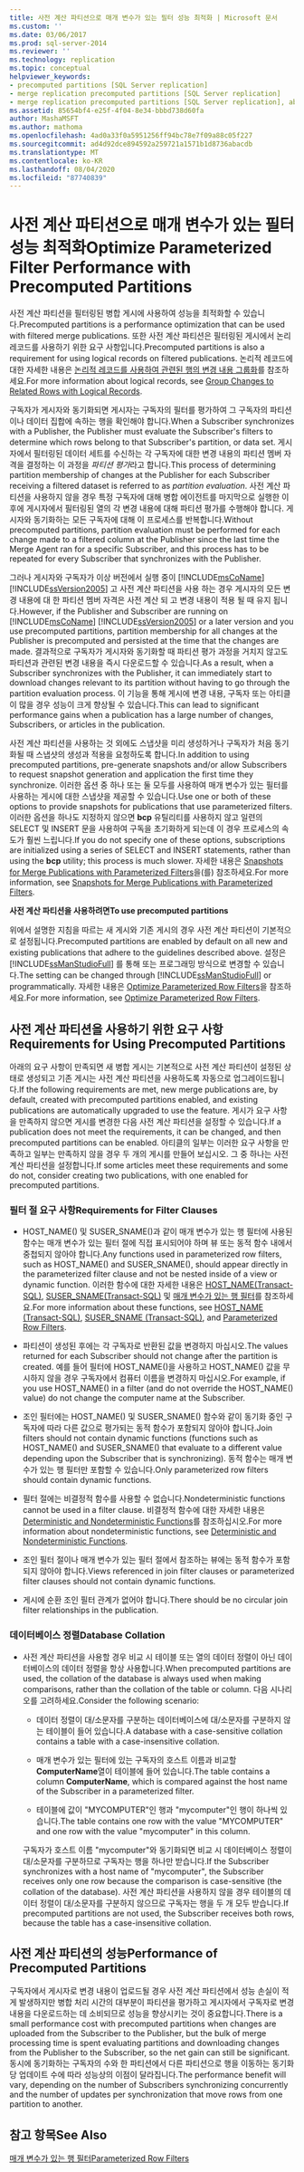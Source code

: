 ```yaml
---
title: 사전 계산 파티션으로 매개 변수가 있는 필터 성능 최적화 | Microsoft 문서
ms.custom: ''
ms.date: 03/06/2017
ms.prod: sql-server-2014
ms.reviewer: ''
ms.technology: replication
ms.topic: conceptual
helpviewer_keywords:
- precomputed partitions [SQL Server replication]
- merge replication precomputed partitions [SQL Server replication]
- merge replication precomputed partitions [SQL Server replication], about precomputed partitions
ms.assetid: 85654bf4-e25f-4f04-8e34-bbbd738d60fa
author: MashaMSFT
ms.author: mathoma
ms.openlocfilehash: 4ad0a33f0a5951256ff94bc78e7f09a88c05f227
ms.sourcegitcommit: ad4d92dce894592a259721a1571b1d8736abacdb
ms.translationtype: MT
ms.contentlocale: ko-KR
ms.lasthandoff: 08/04/2020
ms.locfileid: "87740839"
---
```

# <a name="optimize-parameterized-filter-performance-with-precomputed-partitions"></a><span data-ttu-id="8c589-102">사전 계산 파티션으로 매개 변수가 있는 필터 성능 최적화</span><span class="sxs-lookup"><span data-stu-id="8c589-102">Optimize Parameterized Filter Performance with Precomputed Partitions</span></span>
  <span data-ttu-id="8c589-103">사전 계산 파티션을 필터링된 병합 게시에 사용하여 성능을 최적화할 수 있습니다.</span><span class="sxs-lookup"><span data-stu-id="8c589-103">Precomputed partitions is a performance optimization that can be used with filtered merge publications.</span></span> <span data-ttu-id="8c589-104">또한 사전 계산 파티션은 필터링된 게시에서 논리 레코드를 사용하기 위한 요구 사항입니다.</span><span class="sxs-lookup"><span data-stu-id="8c589-104">Precomputed partitions is also a requirement for using logical records on filtered publications.</span></span> <span data-ttu-id="8c589-105">논리적 레코드에 대한 자세한 내용은 [논리적 레코드를 사용하여 관련된 행의 변경 내용 그룹화](group-changes-to-related-rows-with-logical-records.md)를 참조하세요.</span><span class="sxs-lookup"><span data-stu-id="8c589-105">For more information about logical records, see [Group Changes to Related Rows with Logical Records](group-changes-to-related-rows-with-logical-records.md).</span></span>  
  
 <span data-ttu-id="8c589-106">구독자가 게시자와 동기화되면 게시자는 구독자의 필터를 평가하여 그 구독자의 파티션이나 데이터 집합에 속하는 행을 확인해야 합니다.</span><span class="sxs-lookup"><span data-stu-id="8c589-106">When a Subscriber synchronizes with a Publisher, the Publisher must evaluate the Subscriber's filters to determine which rows belong to that Subscriber's partition, or data set.</span></span> <span data-ttu-id="8c589-107">게시자에서 필터링된 데이터 세트를 수신하는 각 구독자에 대한 변경 내용의 파티션 멤버 자격을 결정하는 이 과정을 *파티션 평가*라고 합니다.</span><span class="sxs-lookup"><span data-stu-id="8c589-107">This process of determining partition membership of changes at the Publisher for each Subscriber receiving a filtered dataset is referred to as *partition evaluation*.</span></span> <span data-ttu-id="8c589-108">사전 계산 파티션을 사용하지 않을 경우 특정 구독자에 대해 병합 에이전트를 마지막으로 실행한 이후에 게시자에서 필터링된 열의 각 변경 내용에 대해 파티션 평가를 수행해야 합니다. 게시자와 동기화하는 모든 구독자에 대해 이 프로세스를 반복합니다.</span><span class="sxs-lookup"><span data-stu-id="8c589-108">Without precomputed partitions, partition evaluation must be performed for each change made to a filtered column at the Publisher since the last time the Merge Agent ran for a specific Subscriber, and this process has to be repeated for every Subscriber that synchronizes with the Publisher.</span></span>  
  
 <span data-ttu-id="8c589-109">그러나 게시자와 구독자가 이상 버전에서 실행 중이 [!INCLUDE[msCoName](../../../includes/msconame-md.md)] [!INCLUDE[ssVersion2005](../../../includes/ssversion2005-md.md)] 고 사전 계산 파티션을 사용 하는 경우 게시자의 모든 변경 내용에 대 한 파티션 멤버 자격은 사전 계산 되 고 변경 내용이 적용 될 때 유지 됩니다.</span><span class="sxs-lookup"><span data-stu-id="8c589-109">However, if the Publisher and Subscriber are running on [!INCLUDE[msCoName](../../../includes/msconame-md.md)] [!INCLUDE[ssVersion2005](../../../includes/ssversion2005-md.md)] or a later version and you use precomputed partitions, partition membership for all changes at the Publisher is precomputed and persisted at the time that the changes are made.</span></span> <span data-ttu-id="8c589-110">결과적으로 구독자가 게시자와 동기화할 때 파티션 평가 과정을 거치지 않고도 파티션과 관련된 변경 내용을 즉시 다운로드할 수 있습니다.</span><span class="sxs-lookup"><span data-stu-id="8c589-110">As a result, when a Subscriber synchronizes with the Publisher, it can immediately start to download changes relevant to its partition without having to go through the partition evaluation process.</span></span> <span data-ttu-id="8c589-111">이 기능을 통해 게시에 변경 내용, 구독자 또는 아티클이 많을 경우 성능이 크게 향상될 수 있습니다.</span><span class="sxs-lookup"><span data-stu-id="8c589-111">This can lead to significant performance gains when a publication has a large number of changes, Subscribers, or articles in the publication.</span></span>  
  
 <span data-ttu-id="8c589-112">사전 계산 파티션을 사용하는 것 외에도 스냅샷을 미리 생성하거나 구독자가 처음 동기화될 때 스냅샷의 생성과 적용을 요청하도록 합니다.</span><span class="sxs-lookup"><span data-stu-id="8c589-112">In addition to using precomputed partitions, pre-generate snapshots and/or allow Subscribers to request snapshot generation and application the first time they synchronize.</span></span> <span data-ttu-id="8c589-113">이러한 옵션 중 하나 또는 둘 모두를 사용하여 매개 변수가 있는 필터를 사용하는 게시에 대한 스냅샷을 제공할 수 있습니다.</span><span class="sxs-lookup"><span data-stu-id="8c589-113">Use one or both of these options to provide snapshots for publications that use parameterized filters.</span></span> <span data-ttu-id="8c589-114">이러한 옵션을 하나도 지정하지 않으면 **bcp** 유틸리티를 사용하지 않고 일련의 SELECT 및 INSERT 문을 사용하여 구독을 초기화하게 되는데 이 경우 프로세스의 속도가 훨씬 느립니다.</span><span class="sxs-lookup"><span data-stu-id="8c589-114">If you do not specify one of these options, subscriptions are initialized using a series of SELECT and INSERT statements, rather than using the **bcp** utility; this process is much slower.</span></span> <span data-ttu-id="8c589-115">자세한 내용은 [Snapshots for Merge Publications with Parameterized Filters](../snapshots-for-merge-publications-with-parameterized-filters.md)을(를) 참조하세요.</span><span class="sxs-lookup"><span data-stu-id="8c589-115">For more information, see [Snapshots for Merge Publications with Parameterized Filters](../snapshots-for-merge-publications-with-parameterized-filters.md).</span></span>  
  
 <span data-ttu-id="8c589-116">**사전 계산 파티션을 사용하려면**</span><span class="sxs-lookup"><span data-stu-id="8c589-116">**To use precomputed partitions**</span></span>  
  
 <span data-ttu-id="8c589-117">위에서 설명한 지침을 따르는 새 게시와 기존 게시의 경우 사전 계산 파티션이 기본적으로 설정됩니다.</span><span class="sxs-lookup"><span data-stu-id="8c589-117">Precomputed partitions are enabled by default on all new and existing publications that adhere to the guidelines described above.</span></span> <span data-ttu-id="8c589-118">설정은 [!INCLUDE[ssManStudioFull](../../../includes/ssmanstudiofull-md.md)] 를 통해 또는 프로그래밍 방식으로 변경할 수 있습니다.</span><span class="sxs-lookup"><span data-stu-id="8c589-118">The setting can be changed through [!INCLUDE[ssManStudioFull](../../../includes/ssmanstudiofull-md.md)] or programmatically.</span></span> <span data-ttu-id="8c589-119">자세한 내용은 [Optimize Parameterized Row Filters](../publish/optimize-parameterized-row-filters.md)을 참조하세요.</span><span class="sxs-lookup"><span data-stu-id="8c589-119">For more information, see [Optimize Parameterized Row Filters](../publish/optimize-parameterized-row-filters.md).</span></span>  
  
## <a name="requirements-for-using-precomputed-partitions"></a><span data-ttu-id="8c589-120">사전 계산 파티션을 사용하기 위한 요구 사항</span><span class="sxs-lookup"><span data-stu-id="8c589-120">Requirements for Using Precomputed Partitions</span></span>  
 <span data-ttu-id="8c589-121">아래의 요구 사항이 만족되면 새 병합 게시는 기본적으로 사전 계산 파티션이 설정된 상태로 생성되고 기존 게시는 사전 계산 파티션을 사용하도록 자동으로 업그레이드됩니다.</span><span class="sxs-lookup"><span data-stu-id="8c589-121">If the following requirements are met, new merge publications are, by default, created with precomputed partitions enabled, and existing publications are automatically upgraded to use the feature.</span></span> <span data-ttu-id="8c589-122">게시가 요구 사항을 만족하지 않으면 게시를 변경한 다음 사전 계산 파티션을 설정할 수 있습니다.</span><span class="sxs-lookup"><span data-stu-id="8c589-122">If a publication does not meet the requirements, it can be changed, and then precomputed partitions can be enabled.</span></span> <span data-ttu-id="8c589-123">아티클의 일부는 이러한 요구 사항을 만족하고 일부는 만족하지 않을 경우 두 개의 게시를 만들어 보십시오. 그 중 하나는 사전 계산 파티션을 설정합니다.</span><span class="sxs-lookup"><span data-stu-id="8c589-123">If some articles meet these requirements and some do not, consider creating two publications, with one enabled for precomputed partitions.</span></span>  
  
### <a name="requirements-for-filter-clauses"></a><span data-ttu-id="8c589-124">필터 절 요구 사항</span><span class="sxs-lookup"><span data-stu-id="8c589-124">Requirements for Filter Clauses</span></span>  
  
-   <span data-ttu-id="8c589-125">HOST_NAME() 및 SUSER_SNAME()과 같이 매개 변수가 있는 행 필터에 사용된 함수는 매개 변수가 있는 필터 절에 직접 표시되어야 하며 뷰 또는 동적 함수 내에서 중첩되지 않아야 합니다.</span><span class="sxs-lookup"><span data-stu-id="8c589-125">Any functions used in parameterized row filters, such as HOST_NAME() and SUSER_SNAME(), should appear directly in the parameterized filter clause and not be nested inside of a view or dynamic function.</span></span> <span data-ttu-id="8c589-126">이러한 함수에 대한 자세한 내용은 [HOST_NAME&#40;Transact-SQL&#41;](/sql/t-sql/functions/host-name-transact-sql), [SUSER_SNAME&#40;Transact-SQL&#41;](/sql/t-sql/functions/suser-sname-transact-sql) 및 [매개 변수가 있는 행 필터](parameterized-filters-parameterized-row-filters.md)를 참조하세요.</span><span class="sxs-lookup"><span data-stu-id="8c589-126">For more information about these functions, see [HOST_NAME &#40;Transact-SQL&#41;](/sql/t-sql/functions/host-name-transact-sql), [SUSER_SNAME &#40;Transact-SQL&#41;](/sql/t-sql/functions/suser-sname-transact-sql), and [Parameterized Row Filters](parameterized-filters-parameterized-row-filters.md).</span></span>  
  
-   <span data-ttu-id="8c589-127">파티션이 생성된 후에는 각 구독자로 반환된 값을 변경하지 마십시오.</span><span class="sxs-lookup"><span data-stu-id="8c589-127">The values returned for each Subscriber should not change after the partition is created.</span></span> <span data-ttu-id="8c589-128">예를 들어 필터에 HOST_NAME()을 사용하고 HOST_NAME() 값을 무시하지 않을 경우 구독자에서 컴퓨터 이름을 변경하지 마십시오.</span><span class="sxs-lookup"><span data-stu-id="8c589-128">For example, if you use HOST_NAME() in a filter (and do not override the HOST_NAME() value) do not change the computer name at the Subscriber.</span></span>  
  
-   <span data-ttu-id="8c589-129">조인 필터에는 HOST_NAME() 및 SUSER_SNAME() 함수와 같이 동기화 중인 구독자에 따라 다른 값으로 평가되는 동적 함수가 포함되지 않아야 합니다.</span><span class="sxs-lookup"><span data-stu-id="8c589-129">Join filters should not contain dynamic functions (functions such as HOST_NAME() and SUSER_SNAME() that evaluate to a different value depending upon the Subscriber that is synchronizing).</span></span> <span data-ttu-id="8c589-130">동적 함수는 매개 변수가 있는 행 필터만 포함할 수 있습니다.</span><span class="sxs-lookup"><span data-stu-id="8c589-130">Only parameterized row filters should contain dynamic functions.</span></span>  
  
-   <span data-ttu-id="8c589-131">필터 절에는 비결정적 함수를 사용할 수 없습니다.</span><span class="sxs-lookup"><span data-stu-id="8c589-131">Nondeterministic functions cannot be used in a filter clause.</span></span> <span data-ttu-id="8c589-132">비결정적 함수에 대한 자세한 내용은 [Deterministic and Nondeterministic Functions](../../user-defined-functions/deterministic-and-nondeterministic-functions.md)를 참조하십시오.</span><span class="sxs-lookup"><span data-stu-id="8c589-132">For more information about nondeterministic functions, see [Deterministic and Nondeterministic Functions](../../user-defined-functions/deterministic-and-nondeterministic-functions.md).</span></span>  
  
-   <span data-ttu-id="8c589-133">조인 필터 절이나 매개 변수가 있는 필터 절에서 참조하는 뷰에는 동적 함수가 포함되지 않아야 합니다.</span><span class="sxs-lookup"><span data-stu-id="8c589-133">Views referenced in join filter clauses or parameterized filter clauses should not contain dynamic functions.</span></span>  
  
-   <span data-ttu-id="8c589-134">게시에 순환 조인 필터 관계가 없어야 합니다.</span><span class="sxs-lookup"><span data-stu-id="8c589-134">There should be no circular join filter relationships in the publication.</span></span>  
  
### <a name="database-collation"></a><span data-ttu-id="8c589-135">데이터베이스 정렬</span><span class="sxs-lookup"><span data-stu-id="8c589-135">Database Collation</span></span>  
  
-   <span data-ttu-id="8c589-136">사전 계산 파티션을 사용할 경우 비교 시 테이블 또는 열의 데이터 정렬이 아닌 데이터베이스의 데이터 정렬을 항상 사용합니다.</span><span class="sxs-lookup"><span data-stu-id="8c589-136">When precomputed partitions are used, the collation of the database is always used when making comparisons, rather than the collation of the table or column.</span></span> <span data-ttu-id="8c589-137">다음 시나리오를 고려하세요.</span><span class="sxs-lookup"><span data-stu-id="8c589-137">Consider the following scenario:</span></span>  
  
    -   <span data-ttu-id="8c589-138">데이터 정렬이 대/소문자를 구분하는 데이터베이스에 대/소문자를 구분하지 않는 테이블이 들어 있습니다.</span><span class="sxs-lookup"><span data-stu-id="8c589-138">A database with a case-sensitive collation contains a table with a case-insensitive collation.</span></span>  
  
    -   <span data-ttu-id="8c589-139">매개 변수가 있는 필터에 있는 구독자의 호스트 이름과 비교할 **ComputerName**열이 테이블에 들어 있습니다.</span><span class="sxs-lookup"><span data-stu-id="8c589-139">The table contains a column **ComputerName**, which is compared against the host name of the Subscriber in a parameterized filter.</span></span>  
  
    -   <span data-ttu-id="8c589-140">테이블에 값이 "MYCOMPUTER"인 행과 "mycomputer"인 행이 하나씩 있습니다.</span><span class="sxs-lookup"><span data-stu-id="8c589-140">The table contains one row with the value "MYCOMPUTER" and one row with the value "mycomputer" in this column.</span></span>  
  
     <span data-ttu-id="8c589-141">구독자가 호스트 이름 "mycomputer"와 동기화되면 비교 시 데이터베이스 정렬이 대/소문자를 구분하므로 구독자는 행을 하나만 받습니다.</span><span class="sxs-lookup"><span data-stu-id="8c589-141">If the Subscriber synchronizes with a host name of "mycomputer", the Subscriber receives only one row because the comparison is case-sensitive (the collation of the database).</span></span> <span data-ttu-id="8c589-142">사전 계산 파티션을 사용하지 않을 경우 테이블의 데이터 정렬이 대/소문자를 구분하지 않으므로 구독자는 행을 두 개 모두 받습니다.</span><span class="sxs-lookup"><span data-stu-id="8c589-142">If precomputed partitions are not used, the Subscriber receives both rows, because the table has a case-insensitive collation.</span></span>  
  
## <a name="performance-of-precomputed-partitions"></a><span data-ttu-id="8c589-143">사전 계산 파티션의 성능</span><span class="sxs-lookup"><span data-stu-id="8c589-143">Performance of Precomputed Partitions</span></span>  
 <span data-ttu-id="8c589-144">구독자에서 게시자로 변경 내용이 업로드될 경우 사전 계산 파티션에서 성능 손실이 적게 발생하지만 병합 처리 시간의 대부분이 파티션을 평가하고 게시자에서 구독자로 변경 내용을 다운로드하는 데 소비되므로 성능을 향상시키는 것이 중요합니다.</span><span class="sxs-lookup"><span data-stu-id="8c589-144">There is a small performance cost with precomputed partitions when changes are uploaded from the Subscriber to the Publisher, but the bulk of merge processing time is spent evaluating partitions and downloading changes from the Publisher to the Subscriber, so the net gain can still be significant.</span></span> <span data-ttu-id="8c589-145">동시에 동기화하는 구독자의 수와 한 파티션에서 다른 파티션으로 행을 이동하는 동기화당 업데이트 수에 따라 성능상의 이점이 달라집니다.</span><span class="sxs-lookup"><span data-stu-id="8c589-145">The performance benefit will vary, depending on the number of Subscribers synchronizing concurrently and the number of updates per synchronization that move rows from one partition to another.</span></span>  
  
## <a name="see-also"></a><span data-ttu-id="8c589-146">참고 항목</span><span class="sxs-lookup"><span data-stu-id="8c589-146">See Also</span></span>  
 [<span data-ttu-id="8c589-147">매개 변수가 있는 행 필터</span><span class="sxs-lookup"><span data-stu-id="8c589-147">Parameterized Row Filters</span></span>](parameterized-filters-parameterized-row-filters.md)  
  
  
